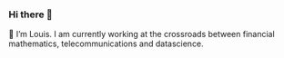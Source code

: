 ### Hi there 👋
🔭 I’m Louis. I am currently working at the crossroads between financial mathematics, telecommunications and datascience.
